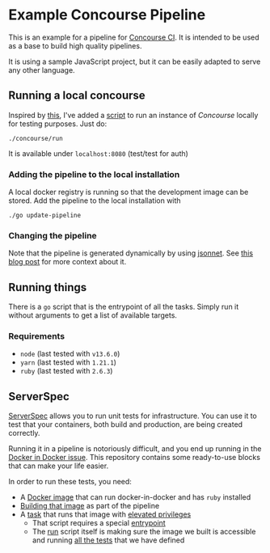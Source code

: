 # Example Concourse Pipeline

This is an example for a pipeline for [Concourse CI](https://concourse-ci.org/). It is intended to be used as a base to build high quality pipelines.

It is using a sample JavaScript project, but it can be easily adapted to serve any other language.

## Running a local concourse

Inspired by [this](https://github.com/concourse/concourse-docker), I've added a [script](./concourse/run) to run an instance of _Concourse_ locally for testing purposes. Just do:

```shell
./concourse/run
```

It is available under `localhost:8080` (test/test for auth)

### Adding the pipeline to the local installation

A local docker registry is running so that the development image can be stored. Add the pipeline to the local installation with

```shell
./go update-pipeline
```

### Changing the pipeline

Note that the pipeline is generated dynamically by using [jsonnet](https://jsonnet.org/). See [this blog post](https://hceris.com/templating-concourse-pipelines-with-jsonnet/) for more context about it.

## Running things

There is a `go` script that is the entrypoint of all the tasks. Simply run it without arguments to get a list of available targets.

### Requirements

- `node` (last tested with `v13.6.0`)
- `yarn` (last tested with `1.21.1`)
- `ruby` (last tested with `2.6.3`)

## ServerSpec

[ServerSpec](https://serverspec.org/) allows you to run unit tests for infrastructure. You can use it to test that your containers, both build and production, are being created correctly.

Running it in a pipeline is notoriously difficult, and you end up running in the [Docker in Docker issue](https://jpetazzo.github.io/2015/09/03/do-not-use-docker-in-docker-for-ci/). This repository contains some ready-to-use blocks that can make your life easier.

In order to run these tests, you need:

- A [Docker image](./serverspec/Dockerfile.serverspec) that can run docker-in-docker and has `ruby` installed
- [Building that image](./pipeline.yml#L30-L34) as part of the pipeline
- A [task](./pipeline/tasks/serverspec.yml) that runs that image with [elevated privileges](./pipeline.yml#L36-L41)
  - That script requires a special [entrypoint](./serverspec/entrypoint.sh)
  - The [run](./serverspec/run) script itself is making sure the image we built is accessible and running [all the tests](./serverspec/spec) that we have defined

